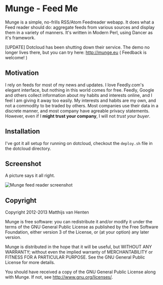 Munge - Feed Me
===============
Munge is a simple, no-frills RSS/Atom Feedreader webapp. It does what a Feed reader should do: aggregate feeds from
various sources and display them in a variety of manners. It's written in Modern Perl, using Dancer as it's framework.

[UPDATE]
Dotcloud has been shutting down their service. The demo no longer lives there, but you can try
here: http://munge.eu ( Feedback is welcome! )

Motivation
----------
I rely on feeds for most of my news and updates. I love Feedly.com's elegant interface, but nothing in this world comes for free.
Feedly, Google and others collect information about my habits and interests online, and I feel I am giving it away too easily.
My interests and habits are my own, and not a commodity to be traded by others.
Most companies use their data in a discrete manner, and most company have agreable privacy statements.
However, even if I **might trust your company**, I will not *trust your buyer*.


Installation
------------
I've got it all setup for running on dotcloud, checkout the `deploy.sh` file in the dotcloud directory.

Screenshot
----------
A picture says it all right.

![Munge feed reader screenshot](https://raw.github.com/mvhenten/munge/master/munge-screenshot.png)

Copyright
---------
Copyright 2012-2013 Matthijs van Henten

Munge is free software: you can redistribute it and/or modify
it under the terms of the GNU General Public License as published by
the Free Software Foundation, either version 3 of the License, or
(at your option) any later version.

Munge is distributed in the hope that it will be useful,
but WITHOUT ANY WARRANTY; without even the implied warranty of
MERCHANTABILITY or FITNESS FOR A PARTICULAR PURPOSE.  See the
GNU General Public License for more details.

You should have received a copy of the GNU General Public License
along with Munge.  If not, see <http://www.gnu.org/licenses/>.
